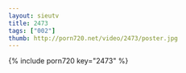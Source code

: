 ```yaml
--- 
layout: sieutv
title: 2473
tags: ["002"]
thumb: http://porn720.net/video/2473/poster.jpg
---
```

{% include porn720 key="2473" %} 
